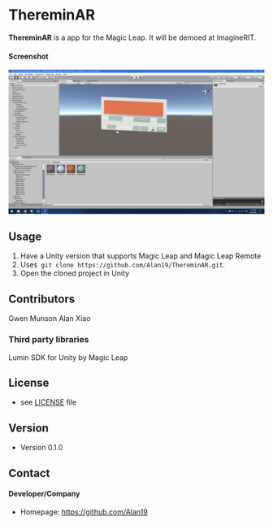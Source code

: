 ThereminAR
======
**ThereminAR** is a app for the Magic Leap. It will be demoed at ImagineRIT.

#### Screenshot
![Screenshot software](https://github.com/Alan19/ThereminAR/blob/master/Screenshot%20(105).png?raw=true)

## Usage
1. Have a Unity version that supports Magic Leap and Magic Leap Remote
1. Use```$ git clone https://github.com/Alan19/ThereminAR.git```.
1. Open the cloned project in Unity

## Contributors
Gwen Munson
Alan Xiao

### Third party libraries
Lumin SDK for Unity by Magic Leap

## License 
* see [LICENSE](https://github.com/Alan19/ThereminAR/blob/master/license.md) file

## Version 
* Version 0.1.0

## Contact
#### Developer/Company
* Homepage: https://github.com/Alan19
